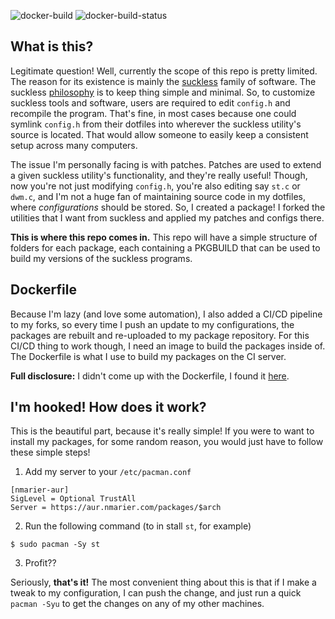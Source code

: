 ![docker-build](https://img.shields.io/docker/cloud/automated/mariernico/arch-build)
![docker-build-status](https://img.shields.io/docker/cloud/build/mariernico/arch-build)

What is this?
-------------

Legitimate question! Well, currently the scope of this repo is pretty limited.
The reason for its existence is mainly the [suckless](https://suckless.org) family
of software. The suckless [philosophy](https://suckless.org/philosophy/) is to keep
thing simple and minimal. So, to customize suckless tools and software, users are
required to edit `config.h` and recompile the program. That's fine, in most cases
because one could symlink `config.h` from their dotfiles into wherever the suckless
utility's source is located. That would allow someone to easily keep a consistent
setup across many computers.

The issue I'm personally facing is with patches. Patches are used to extend a given
suckless utility's functionality, and they're really useful! Though, now you're not
just modifying `config.h`, you're also editing say `st.c` or `dwm.c`, and I'm not a
huge fan of maintaining source code in my dotfiles, where *configurations* should be
stored. So, I created a package! I forked the utilities that I want from suckless and
applied my patches and configs there.

**This is where this repo comes in.** This repo will have a simple structure of folders
for each package, each containing a PKGBUILD that can be used to build my versions of
the suckless programs.

Dockerfile
----------

Because I'm lazy (and love some automation), I also added a CI/CD pipeline to my forks,
so every time I push an update to my configurations, the packages are rebuilt and
re-uploaded to my package repository. For this CI/CD thing to work though, I need an
image to build the packages inside of. The Dockerfile is what I use to build my packages
on the CI server.

**Full disclosure:** I didn't come up with the Dockerfile, I found it [here](https://bbs.archlinux.org/viewtopic.php?id=243393).

I'm hooked! How does it work?
-----------------------------

This is the beautiful part, because it's really simple! If you were to want to install
my packages, for some random reason, you would just have to follow these simple steps!

1. Add my server to your `/etc/pacman.conf`
```
[nmarier-aur]
SigLevel = Optional TrustAll
Server = https://aur.nmarier.com/packages/$arch
```

2. Run the following command (to in stall `st`, for example)
```
$ sudo pacman -Sy st
```

3. Profit??

Seriously, **that's it!** The most convenient thing about this is that if I make a
tweak to my configuration, I can push the change, and just run a quick `pacman -Syu`
to get the changes on any of my other machines.
